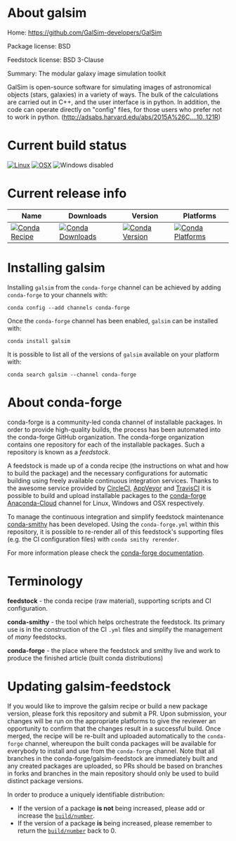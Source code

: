 About galsim
============

Home: https://github.com/GalSim-developers/GalSim

Package license: BSD

Feedstock license: BSD 3-Clause

Summary: The modular galaxy image simulation toolkit

GalSim is open-source software for simulating images of astronomical objects
(stars, galaxies) in a variety of ways. The bulk of the calculations are
carried out in C++, and the user interface is in python. In addition, the
code can operate directly on "config" files, for those users who prefer not
to work in python. (http://adsabs.harvard.edu/abs/2015A%26C....10..121R)


Current build status
====================

[![Linux](https://img.shields.io/circleci/project/github/conda-forge/galsim-feedstock/master.svg?label=Linux)](https://circleci.com/gh/conda-forge/galsim-feedstock)
[![OSX](https://img.shields.io/travis/conda-forge/galsim-feedstock/master.svg?label=macOS)](https://travis-ci.org/conda-forge/galsim-feedstock)
![Windows disabled](https://img.shields.io/badge/Windows-disabled-lightgrey.svg)

Current release info
====================

| Name | Downloads | Version | Platforms |
| --- | --- | --- | --- |
| [![Conda Recipe](https://img.shields.io/badge/recipe-galsim-green.svg)](https://anaconda.org/conda-forge/galsim) | [![Conda Downloads](https://img.shields.io/conda/dn/conda-forge/galsim.svg)](https://anaconda.org/conda-forge/galsim) | [![Conda Version](https://img.shields.io/conda/vn/conda-forge/galsim.svg)](https://anaconda.org/conda-forge/galsim) | [![Conda Platforms](https://img.shields.io/conda/pn/conda-forge/galsim.svg)](https://anaconda.org/conda-forge/galsim) |

Installing galsim
=================

Installing `galsim` from the `conda-forge` channel can be achieved by adding `conda-forge` to your channels with:

```
conda config --add channels conda-forge
```

Once the `conda-forge` channel has been enabled, `galsim` can be installed with:

```
conda install galsim
```

It is possible to list all of the versions of `galsim` available on your platform with:

```
conda search galsim --channel conda-forge
```


About conda-forge
=================

conda-forge is a community-led conda channel of installable packages.
In order to provide high-quality builds, the process has been automated into the
conda-forge GitHub organization. The conda-forge organization contains one repository
for each of the installable packages. Such a repository is known as a *feedstock*.

A feedstock is made up of a conda recipe (the instructions on what and how to build
the package) and the necessary configurations for automatic building using freely
available continuous integration services. Thanks to the awesome service provided by
[CircleCI](https://circleci.com/), [AppVeyor](https://www.appveyor.com/)
and [TravisCI](https://travis-ci.org/) it is possible to build and upload installable
packages to the [conda-forge](https://anaconda.org/conda-forge)
[Anaconda-Cloud](https://anaconda.org/) channel for Linux, Windows and OSX respectively.

To manage the continuous integration and simplify feedstock maintenance
[conda-smithy](https://github.com/conda-forge/conda-smithy) has been developed.
Using the ``conda-forge.yml`` within this repository, it is possible to re-render all of
this feedstock's supporting files (e.g. the CI configuration files) with ``conda smithy rerender``.

For more information please check the [conda-forge documentation](https://conda-forge.org/docs/).

Terminology
===========

**feedstock** - the conda recipe (raw material), supporting scripts and CI configuration.

**conda-smithy** - the tool which helps orchestrate the feedstock.
                   Its primary use is in the construction of the CI ``.yml`` files
                   and simplify the management of *many* feedstocks.

**conda-forge** - the place where the feedstock and smithy live and work to
                  produce the finished article (built conda distributions)


Updating galsim-feedstock
=========================

If you would like to improve the galsim recipe or build a new
package version, please fork this repository and submit a PR. Upon submission,
your changes will be run on the appropriate platforms to give the reviewer an
opportunity to confirm that the changes result in a successful build. Once
merged, the recipe will be re-built and uploaded automatically to the
`conda-forge` channel, whereupon the built conda packages will be available for
everybody to install and use from the `conda-forge` channel.
Note that all branches in the conda-forge/galsim-feedstock are
immediately built and any created packages are uploaded, so PRs should be based
on branches in forks and branches in the main repository should only be used to
build distinct package versions.

In order to produce a uniquely identifiable distribution:
 * If the version of a package **is not** being increased, please add or increase
   the [``build/number``](https://conda.io/docs/user-guide/tasks/build-packages/define-metadata.html#build-number-and-string).
 * If the version of a package **is** being increased, please remember to return
   the [``build/number``](https://conda.io/docs/user-guide/tasks/build-packages/define-metadata.html#build-number-and-string)
   back to 0.
